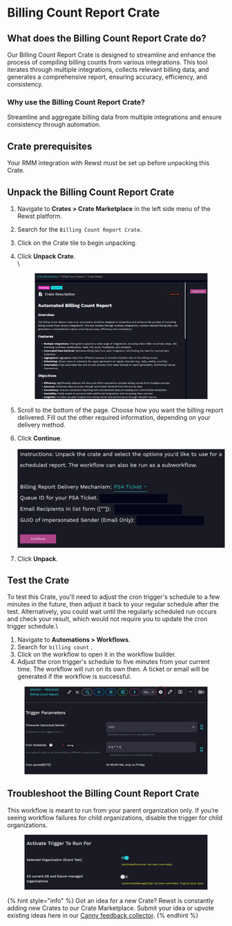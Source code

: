 # Billing Count Report Crate

## What does the Billing Count Report Crate do?

Our Billing Count Report Crate is designed to streamline and enhance the process of compiling billing counts from various integrations. This tool iterates through multiple integrations, collects relevant billing data, and generates a comprehensive report, ensuring accuracy, efficiency, and consistency.

### Why use the Billing Count Report Crate?

Streamline and aggregate billing data from multiple integrations and ensure consistency through automation.

## Crate prerequisites

Your RMM integration with Rewst must be set up before unpacking this Crate.

## Unpack the Billing Count Report Crate

1. Navigate to **Crates > Crate Marketplace** in the left side menu of the Rewst platform.
2. Search for the `Billing Count Report Crate`.
3. Click on the Crate tile to begin unpacking.
4.  Click **Unpack Crate**.\
    \


    <figure><img src="../../.gitbook/assets/image (46).png" alt=""><figcaption></figcaption></figure>
5. Scroll to the bottom of the page. Choose how you want the billing report delivered. Fill out the other required information, depending on your delivery method.
6. Click **Continue**.\
   \
   ![](<../../.gitbook/assets/image (47).png>)
7. Click **Unpack**.

## Test the Crate

To test this Crate, you'll need to adjust the cron trigger's schedule to a few minutes in the future, then adjust it back to your regular schedule after the test. Alternatively, you could wait until the regularly scheduled run occurs and check your result, which would not require you to update the cron trigger schedule.\


1. Navigate to **Automations > Workflows**.
2. Search for `billing count` .
3. Click on the workflow to open it in the workflow builder.
4. Adjust the cron trigger's schedule to five minutes from your current time. The workflow will run on its own then. A ticket or email will be generated if the workflow is successful.

<figure><img src="../../.gitbook/assets/image (49).png" alt=""><figcaption></figcaption></figure>

## Troubleshoot the Billing Count Report Crate

This workflow is meant to run from your parent organization only. If you’re seeing workflow failures for child organizations, disable the trigger for child organizations.

<figure><img src="../../.gitbook/assets/image (48).png" alt=""><figcaption></figcaption></figure>

{% hint style="info" %}
Got an idea for a new Crate? Rewst is constantly adding new Crates to our Crate Marketplace. Submit your idea or upvote existing ideas here in our [Canny feedback collector](https://rewst.canny.io/crates).
{% endhint %}

